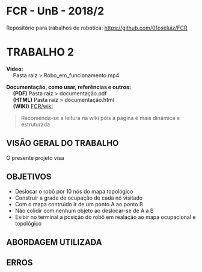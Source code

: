 # FCR - UnB - 2018/2
Repositório para trabalhos de robótica: https://github.com/01oseluiz/FCR  


# TRABALHO 2
**Video:**  
&emsp; Pasta raiz > Robo_em_funcionamento.mp4  

**Documentação, como usar, referências e outros:**  
&emsp; **(PDF)** Pasta raiz > documentação.pdf  
&emsp; **(HTML)** Pasta raiz > documentação.html  
&emsp; **(WIKI)** [FCR/wiki](https://github.com/01oseluiz/FCR/wiki)

> Recomenda-se a leitura na wiki pois a página é mais dinâmica e estruturada


## VISÃO GERAL DO TRABALHO
O presente projeto visa

## OBJETIVOS
- Deslocar o robô por 10 nós do mapa topológico
- Construir a grade de ocupação de cada nó visitado
- Com o mapa contruido ir de um ponto A ao ponto B
- Não colidir com nenhum objeto ao deslocar-se de A a B
- Exibir no terminal a posição do robô em realação ao mapa ocupacional e topológico

## ABORDAGEM UTILIZADA


## ERROS